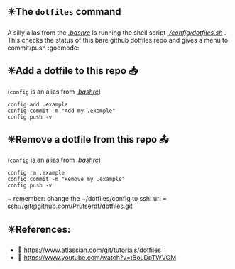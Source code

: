 <!This is the ~/README.md file for ~/.config on  my bare Github repo/>

## :eight_pointed_black_star:The `dotfiles` command
A silly alias from the *[.bashrc](https://github.com/Prutserdt/dotfiles/blob/master/.bashrc)*
is running the shell script 
*[./config/dotfiles.sh](https://github.com/Prutserdt/dotfiles/blob/master/.config/dotfiles.sh)*
. This checks the status of this bare github dotfiles repo and gives a menu to commit/push :godmode:

## :eight_pointed_black_star:Add a dotfile to this repo :inbox_tray:
(`config` is an alias from *[.bashrc](https://github.com/Prutserdt/dotfiles/blob/master/.bashrc)*)

    config add .example
    config commit -m "Add my .example"
    config push -v

## :eight_pointed_black_star:Remove a dotfile from this repo :outbox_tray:
(`config` is an alias from *[.bashrc](https://github.com/Prutserdt/dotfiles/blob/master/.bashrc)*)

    config rm .example
    config commit -m "Remove my .example"
    config push -v

~ remember: change the ~/dotfiles/config to ssh:
	url = ssh://git@github.com/Prutserdt/dotfiles.git

## :eight_pointed_black_star:References:
- :book: https://www.atlassian.com/git/tutorials/dotfiles
- :cinema: https://www.youtube.com/watch?v=tBoLDpTWVOM
